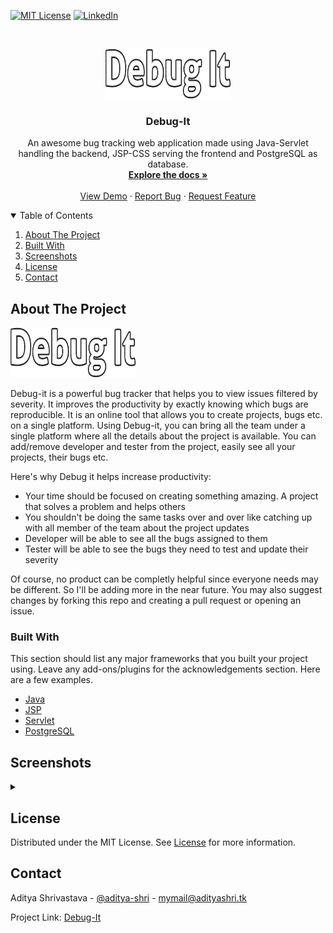 <!--
*** Thanks for checking out the Best-README-Template. If you have a suggestion
*** that would make this better, please fork the repo and create a pull request
*** or simply open an issue with the tag "enhancement".
*** Thanks again! Now go create something AMAZING! :D
-->



<!-- PROJECT SHIELDS -->
<!--
*** I'm using markdown "reference style" links for readability.
*** Reference links are enclosed in brackets [ ] instead of parentheses ( ).
*** See the bottom of this document for the declaration of the reference variables
*** for contributors-url, forks-url, etc. This is an optional, concise syntax you may use.
*** https://www.markdownguide.org/basic-syntax/#reference-style-links
-->
[![MIT License][license-shield]][license-url]
[![LinkedIn][linkedin-shield]][linkedin-url]



<!-- PROJECT LOGO -->
<br />
<p align="center">
  <a href="https://github.com/aditya-shri/DebugIt">
    <img src="images/logo.png" alt="Logo" width="200" height="80">
  </a>

  <h3 align="center">Debug-It</h3>

  <p align="center">
    An awesome bug tracking web application made using Java-Servlet handling the backend, JSP-CSS serving the frontend and PostgreSQL as database.
    <br />
    <a href="https://github.com/aditya-shri/DebugIt"><strong>Explore the docs »</strong></a>
    <br />
    <br />
    <a href="http://debugit.tk">View Demo</a>
    ·
    <a href="https://github.com/aditya-shri/DebugIt/issues">Report Bug</a>
    ·
    <a href="https://github.com/aditya-shri/DebugIt/issues">Request Feature</a>
  </p>
</p>



<!-- TABLE OF CONTENTS -->
<details open="open">
  <summary>Table of Contents</summary>
  <ol>
    <li><a href="#about-the-project">About The Project</a></li>
    <li><a href="#built-with">Built With</a></li>
    <li><a href="#screenshots">Screenshots</a></li>
    <li><a href="#license">License</a></li>
    <li><a href="#contact">Contact</a></li>
  </ol>
</details>



<!-- ABOUT THE PROJECT -->
## About The Project

<img src="images/logo.png" alt="Logo" width="200" height="80">

Debug-it is a powerful bug tracker that helps you to view issues filtered by severity. It improves the productivity by exactly knowing which bugs are reproducible. It is an online tool that allows you to create projects, bugs etc. on a single platform. Using Debug-it, you can bring all the team under a single platform where all the details about the project is available. You can add/remove developer and tester from the project, easily see all your projects, their bugs etc.

Here's why Debug it helps increase productivity:
* Your time should be focused on creating something amazing. A project that solves a problem and helps others
* You shouldn't be doing the same tasks over and over like catching up with all member of the team about the project updates
* Developer will be able to see all the bugs assigned to them
* Tester will be able to see the bugs they need to test and update their severity

Of course, no product can be completly helpful since everyone needs may be different. So I'll be adding more in the near future. You may also suggest changes by forking this repo and creating a pull request or opening an issue. 

### Built With

This section should list any major frameworks that you built your project using. Leave any add-ons/plugins for the acknowledgements section. Here are a few examples.
* [Java](https://www.java.com/en/)
* [JSP](https://www.oracle.com/java/technologies/jspt.html)
* [Servlet](https://en.wikipedia.org/wiki/Jakarta_Servlet)
* [PostgreSQL](https://www.postgresql.org/)

<!-- USAGE EXAMPLES -->
## Screenshots
<details>
<summary></summary>
<br>Login Screen<br>
<p align="center"><img src="images/Login.png" alt="Login" width="60%" height="300px"></p>
<br<br>Home Screen<br>
<p align="center"><img src="images/Home.png" alt="Login" width="60%" height="300px"></p>
<br<br>Adding Bugs Screen<br>
<p align="center"><img src="images/Bugs - add.png" alt="Login" width="60%" height="300px"></p>
<br<br>Create Project Screen<br>
<p align="center"><img src="images/Project - Create.png" alt="Login" width="60%" height="300px"></p>
<br<br>View Users<br>
<p align="center"><img src="images/User - View.png" alt="Login" width="60%" height="300px"></p>
<br<br>Change Password<br>
<p align="center"><img src="images/Password Change.png" alt="Login" width="60%" height="300px"></p>
</details>


<!-- LICENSE -->
## License

Distributed under the MIT License. See [License][license-url] for more information.



<!-- CONTACT -->
## Contact

Aditya Shrivastava - [@aditya-shri](https://www.linkedin.com/in/aditya-shri/) - mymail@adityashri.tk

Project Link: [Debug-It](https://github.com/aditya-shri/DebugIt)


<!-- MARKDOWN LINKS & IMAGES -->
<!-- https://www.markdownguide.org/basic-syntax/#reference-style-links -->
[license-shield]: https://img.shields.io/github/license/othneildrew/Best-README-Template.svg?style=for-the-badge
[license-url]: https://github.com/aditya-shri/DebugIt/LICENSE.txt
[linkedin-shield]: https://img.shields.io/badge/-LinkedIn-black.svg?style=for-the-badge&logo=linkedin&colorB=555
[linkedin-url]: https://linkedin.com/in/aditya-shri
